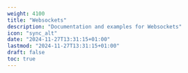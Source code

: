 ```yaml
---
weight: 4100
title: "Websockets"
description: "Documentation and examples for Websockets"
icon: "sync_alt"
date: "2024-11-27T13:31:15+01:00"
lastmod: "2024-11-27T13:31:15+01:00"
draft: false
toc: true
---
```

